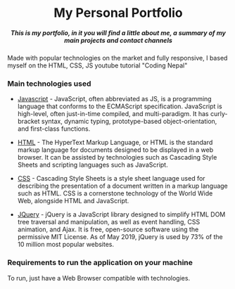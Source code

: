 <h1 align="center"> My Personal Portfolio </h1>
<h5 align="center" font-weigth="bold">  This is my portfolio, in it you will find a little about me, a summary of my main projects and contact channels</h5>
<p align="justify"> 

Made with popular technologies on the market and fully responsive, I based myself on the HTML, CSS, JS youtube tutorial "Coding Nepal" </p>

### Main technologies used

- [Javascript](https://developer.mozilla.org/en-US/docs/Web/JavaScript/) - JavaScript, often abbreviated as JS, is a programming language that conforms to the ECMAScript specification. JavaScript is high-level, often just-in-time compiled, and multi-paradigm. It has curly-bracket syntax, dynamic typing, prototype-based object-orientation, and first-class functions.

- [HTML](https://developer.mozilla.org/en-US/docs/Web/HTML) - The HyperText Markup Language, or HTML is the standard markup language for documents designed to 
be displayed in a web browser. It can be assisted by technologies such as Cascading Style Sheets and scripting languages such as JavaScript.

- [CSS](https://www.w3.org/Style/CSS/Overview.en.html) - Cascading Style Sheets is a style sheet language used for describing the presentation of a
document written in a markup language 
such as HTML. CSS is a cornerstone technology of the World Wide Web, alongside HTML and JavaScript.

- [JQuery](https://jquery.com/) - jQuery is a JavaScript library designed to simplify HTML DOM tree traversal and manipulation, 
as well as event handling, CSS animation, and Ajax. It is free, open-source software using the permissive MIT License. As of May 2019,
jQuery is used by 73% of the 10 million most popular websites.

</p>

### Requirements to run the application on your machine
  To run, just have a Web Browser compatible with technologies. 
